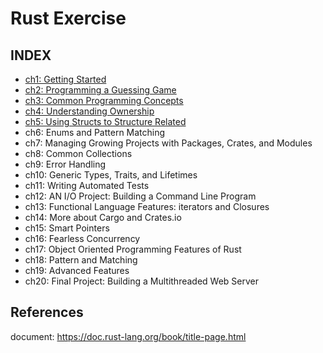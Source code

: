 # Rust Exercise

## INDEX

- [ch1: Getting Started](./ch1/index.md)
- [ch2: Programming a Guessing Game](./ch2/index.md)
- [ch3: Common Programming Concepts](./ch3/index.md)
- [ch4: Understanding Ownership](./ch4/index.md)
- [ch5: Using Structs to Structure Related](./ch5/index.md)
- ch6: Enums and Pattern Matching
- ch7: Managing Growing Projects with Packages, Crates, and Modules
- ch8: Common Collections
- ch9: Error Handling
- ch10: Generic Types, Traits, and Lifetimes
- ch11: Writing Automated Tests
- ch12: AN I/O Project: Building a Command Line Program
- ch13: Functional Language Features: iterators and Closures
- ch14: More about Cargo and Crates.io
- ch15: Smart Pointers
- ch16: Fearless Concurrency
- ch17: Object Oriented Programming Features of Rust
- ch18: Pattern and Matching
- ch19: Advanced Features
- ch20: Final Project: Building a Multithreaded Web Server

## References

document: https://doc.rust-lang.org/book/title-page.html
